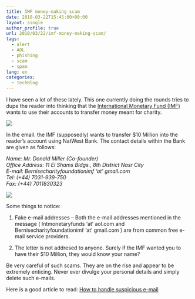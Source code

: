 ```yaml
---
title: IMF money-making scam
date: 2010-03-22T15:45:00+00:00
layout: single
author_profile: true
url: 2010/03/22/imf-money-making-scam/
tags:
  - alert
  - AOL
  - phishing
  - scam
  - spam
lang: en
categories: 
  - TechBlog
---
```

I have seen a lot of these lately. This one currently doing the rounds tries to dupe the reader into thinking that the [International Monetary Fund (IMF)](http://en.wikipedia.org/wiki/International_Monetary_Fund) wants to use their accounts to transfer money meant for charity.

[![](http://1.bp.blogspot.com/_vaUVXcmC3OI/S6eI1N9qVWI/AAAAAAAABV8/4FA4OhbM_FE/s400/imf_one_2.jpg)](http://1.bp.blogspot.com/_vaUVXcmC3OI/S6eI1N9qVWI/AAAAAAAABV8/4FA4OhbM_FE/s1600-h/imf_one_2.jpg)

In the email. the IMF (supposedly) wants to transfer $10 Million into the reader’s account using NatWest Bank. The contact details within the Bank are given as follows:

_Name: Mr. Donald Miller (Co-founder)_  
_Office Address: 11 El Shams Bldgs., 8th District Nasr City_  
_E-mail: Bernisecharityfoundationimf &#8216;at' gmail.com_  
_Tel: (+44) 7031-939-750_  
_Fax: (+44) 7011830323_

[![](http://1.bp.blogspot.com/_vaUVXcmC3OI/S6eI1H2v1WI/AAAAAAAABWA/6lDBg5yigIE/s400/imf_two_31.jpg)](http://1.bp.blogspot.com/_vaUVXcmC3OI/S6eI1H2v1WI/AAAAAAAABWA/6lDBg5yigIE/s1600-h/imf_two_31.jpg)

Some things to notice:

1. Fake e-mail addresses – Both the e-mail addresses mentioned in the message ( Intmonetaryfunds ‘at’ aol.com and Bernisecharityfoundationimf ‘at’ gmail.com ) are from common free e-mail service providers.

2. The letter is not addresed to anyone. Surely if the IMF wanted you to have their $10 Million, they would know your name?

Be very careful of such scams. They are on the rise and appear to be extremely enticing. Never ever divulge your personal details and simply delete such e-mails.

Here is a good article to read: [How to handle suspicious e-mail](http://sites.google.com/site/boelectronic/computer/security/spam/how-to-handle-suspicious-e-mail)